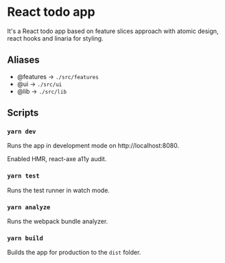 # React todo app

It's a React todo app based on feature slices approach with atomic design, react hooks and linaria for styling.

## Aliases

- @features -> `./src/features`
- @ui -> `./src/ui`
- @lib -> `./src/lib`

## Scripts

### `yarn dev`

Runs the app in development mode on http://localhost:8080.

Enabled HMR, react-axe a11y audit.

### `yarn test`

Runs the test runner in watch mode.

### `yarn analyze`

Runs the webpack bundle analyzer.

### `yarn build`

Builds the app for production to the `dist` folder.
